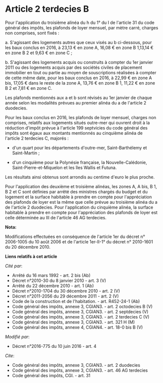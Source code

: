 # Article 2 terdecies B

Pour l'application du troisième alinéa du h du 1° du I de l'article 31 du code général des impôts, les plafonds de loyer
mensuel, par mètre carré, charges non comprises, sont fixés : 

a. S'agissant des logements autres que ceux visés au b ci-dessous, pour les baux conclus en 2016, à 23,13 € en zone A, 16,08
€ en zone B 1,13,14 € en zone B 2 et 9,63 € en zone C ; 

b. S'agissant des logements acquis ou construits à compter du 1er janvier 2011 ou des logements acquis par des sociétés
civiles de placement immobilier en tout ou partie au moyen de souscriptions réalisées à compter de cette même date, pour les
baux conclus en 2016, à 22,99 € en zone A bis, 17,05 € dans le reste de la zone A, 13,76 € en zone B 1, 11,22 € en zone B 2
et 7,81 € en zone C.

Les plafonds mentionnés aux a et b sont révisés au 1er janvier de chaque année selon les modalités prévues au premier alinéa
du a de l'article 2 duodecies.

Pour les baux conclus en 2016, les plafonds de loyer mensuel, charges non comprises, relatifs aux logements situés outre-mer
qui ouvrent droit à la réduction d'impôt prévue à l'article 199 septvicies du code général des impôts sont égaux aux montants
mentionnés au cinquième alinéa de l'article 2 terdecies C, majorés :

- d'un quart pour les départements d'outre-mer, Saint-Barthélemy et Saint-Martin ;

- d'un cinquième pour la Polynésie française, la Nouvelle-Calédonie, Saint-Pierre-et-Miquelon et les îles Wallis et Futuna. 

Les résultats ainsi obtenus sont arrondis au centime d'euro le plus proche. 

Pour l'application des deuxième et troisième alinéas, les zones A, A bis, B 1, B 2 et C sont définies par arrêté des
ministres chargés du budget et du logement et la surface habitable à prendre en compte pour l'appréciation des plafonds de
loyer est la même que celle prévue au troisième alinéa du a de l'article 2 duodecies. Pour l'application du cinquième alinéa,
la surface habitable à prendre en compte pour l'appréciation des plafonds de loyer est celle déterminée au III de l'article
46 AG terdecies.

**Nota:**

Modifications effectuées en conséquence de l'article 1er du décret n° 2006-1005 du 10 août 2006 et de l'article 1er-II-1° du
décret n° 2010-1601 du 20 décembre 2010.

**Liens relatifs à cet article**

_Cité par_:

  - Arrêté du 16 mars 1992 - art. 2 bis (Ab)
  - Décret n°2010-30 du 8 janvier 2010 - art. 3 (V)
  - Arrêté du 22 décembre 2010 - art. 1 (Ab)
  - Décret n°2010-1704 du 30 décembre 2010 - art. 2 (V)
  - Décret n°2011-2056 du 29 décembre 2011 - art. 2 (V)
  - Code de la construction et de l'habitation. - art. R452-24-1 (Ab)
  - Code général des impôts, annexe 3, CGIAN3. - art. 2 octodecies B (V)
  - Code général des impôts, annexe 3, CGIAN3. - art. 2 septdecies (V)
  - Code général des impôts, annexe 3, CGIAN3. - art. 2 terdecies C (V)
  - Code général des impôts, annexe 3, CGIAN3. - art. 321 H (M)
  - Code général des impôts, annexe 4, CGIAN4. - art. 18-0 bis B (V)

_Modifié par_:

  - Décret n°2016-775 du 10 juin 2016 - art. 4

_Cite_:

  - Code général des impôts, annexe 3, CGIAN3. - art. 2 duodecies
  - Code général des impôts, annexe 3, CGIAN3. - art. 46 AG terdecies
  - Code général des impôts, CGI. - art. 31
